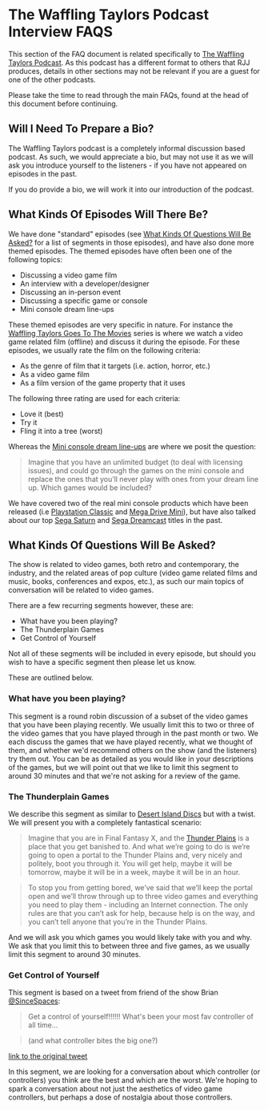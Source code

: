 # The Waffling Taylors Podcast Interview FAQS

This section of the FAQ document is related specifically to [The Waffling Taylors Podcast](https://wafflingtaylors.rocks). As this podcast has a different format to others that RJJ produces, details in other sections may not be relevant if you are a guest for one of the other podcasts.

Please take the time to read through the main FAQs, found at the head of this document before continuing.

## Will I Need To Prepare a Bio?

The Waffling Taylors podcast is a completely informal discussion based podcast. As such, we would appreciate a bio, but may not use it as we will ask you introduce yourself to the listeners - if you have not appeared on episodes in the past.

If you do provide a bio, we will work it into our introduction of the podcast.

## What Kinds Of Episodes Will There Be?

We have done "standard" episodes (see [What Kinds Of Questions Will Be Asked?](#what-kinds-of-questions-will-be-asked) for a list of segments in those episodes), and have also done more themed episodes. The themed episodes have often been one of the following topics:

- Discussing a video game film
- An interview with a developer/designer
- Discussing an in-person event
- Discussing a specific game or console
- Mini console dream line-ups

These themed episodes are very specific in nature. For instance the [Waffling Taylors Goes To The Movies](https://wafflingtaylors.rocks/categories/waffle-movies/) series is where we watch a video game related film (offline) and discuss it during the episode. For these episodes, we usually rate the film on the following criteria:

- As the genre of film that it targets (i.e. action, horror, etc.)
- As a video game film
- As a film version of the game property that it uses

The following three rating are used for each criteria:

- Love it (best)
- Try it
- Fling it into a tree (worst)

Whereas the [Mini console dream line-ups](https://wafflingtaylors.rocks/mini-console-dream-line-ups/) are where we posit the question:

> Imagine that you have an unlimited budget (to deal with licensing issues), and could go through the games on the mini console and replace the ones that you’ll never play with ones from your dream line up. Which games would be included?

We have covered two of the real mini console products which have been released (i.e [Playstation Classic](https://wafflingtaylors.rocks/mini-console-dream-line-ups/playstation-classic/) and [Mega Drive Mini](https://wafflingtaylors.rocks/mini-console-dream-line-ups/mega-drive/)), but have also talked about our top [Sega Saturn](https://wafflingtaylors.rocks/2018/06/22/time-cast-pod-machine-part-three/) and [Sega Dreamcast](https://wafflingtaylors.rocks/2020/03/27/dreamcast-year-one-with-andrew-dickinson/) titles in the past.

## What Kinds Of Questions Will Be Asked?

The show is related to video games, both retro and contemporary, the industry, and the related areas of pop culture (video game related films and music, books, conferences and expos, etc.), as such our main topics of conversation will be related to video games.

There are a few recurring segments however, these are:

- What have you been playing?
- The Thunderplain Games
- Get Control of Yourself

Not all of these segments will be included in every episode, but should you wish to have a specific segment then please let us know.

These are outlined below.

### What have you been playing?

This segment is a round robin discussion of a subset of the video games that you have been playing recently. We usually limit this to two or three of the video games that you have played through in the past month or two. We each discuss the games that we have played recently, what we thought of them, and whether we'd recommend others on the show (and the listeners) try them out. You can be as detailed as you would like in your descriptions of the games, but we will point out that we like to limit this segment to around 30 minutes and that we're not asking for a review of the game.

### The Thunderplain Games

We describe this segment as similar to [Desert Island Discs](https://en.wikipedia.org/wiki/Desert_Island_Discs) but with a twist. We will present you with a completely fantastical scenario:

> Imagine that you are in Final Fantasy X, and the [Thunder Plains](https://finalfantasy.fandom.com/wiki/Thunder_Plains_(Final_Fantasy_X)) is a place that you get banished to. And what we’re going to do is we’re going to open a portal to the Thunder Plains and, very nicely and politely, boot you through it. You will get help, maybe it will be tomorrow, maybe it will be in a week, maybe it will be in an hour.

> To stop you from getting bored, we’ve said that we’ll keep the portal open and we’ll throw through up to three video games and everything you need to play them - including an Internet connection. The only rules are that you can’t ask for help, because help is on the way, and you can’t tell anyone that you’re in the Thunder Plains.

And we will ask you which games you would likely take with you and why. We ask that you limit this to between three and five games, as we usually limit this segment to around 30 minutes.

### Get Control of Yourself

This segment is based on a tweet from friend of the show Brian [@SinceSpaces](https://twitter.com/sincespacies):

> Get a control of yourself!!!!!! What's been your most fav controller of all time...

> (and what controller bites the big one?)

[link to the original tweet](https://twitter.com/sincespacies/status/1012328593630773248)

In this segment, we are looking for a conversation about which controller (or controllers) you think are the best and which are the worst. We're hoping to spark a conversation about not just the aesthetics of video game controllers, but perhaps a dose of nostalgia about those controllers.

